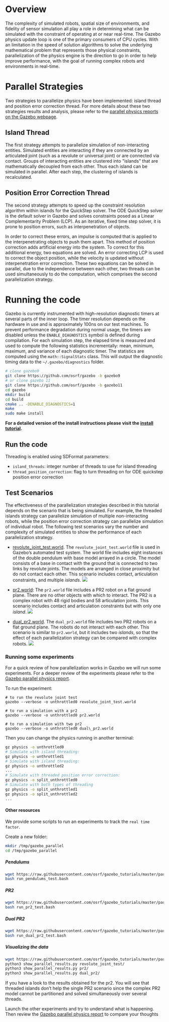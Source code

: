 # Overview
The complexity of simulated robots, spatial size of environments, and fidelity of
sensor simulation all play a role in determining what can be simulated with the
constraint of operating at or near real-time. The Gazebo physics update loop is
one of the primary consumers of CPU cycles. With an limitation in the speed of
solution algorithms to solve the underlying mathematical problem that represents
those physical constraints, parallelization of the physics engine is the direction
to go in order to help improve performance, with the goal of running complex robots
and environments in real-time.

# Parallel Strategies
Two strategies to parallelize physics have been implemented: island thread and
position error correction thread. For more details about these two strategies results
and analysis, please refer to the [parallel physics reports on the Gazebo webpage](http://gazebosim.org/assets/parallel_physics-1f40fad62e6878895798c9cb3261d92164a083c2fdbdb18a09d0891fafdc5230.pdf).

## Island Thread
The first strategy attempts to parallelize simulation of non-interacting entities.
Simulated entities are interacting if they are connected by an articulated joint (such
as a revolute or universal joint) or are connected via contact. Groups of interacting
entities are clustered into "islands" that are mathematically decoupled from each other.
Thus each island can be simulated in parallel. After each step, the clustering of islands
is recalculated.

## Position Error Correction Thread
The second strategy attempts to speed up the constraint resolution algorithm within
islands for the QuickStep solver. The ODE QuickStep solver is the default solver in
Gazebo and solves constraints posed as a Linear Complementarity Problem (LCP). As an
iterative, fixed time step solver, it is prone to position errors, such as
interpenetration of objects.

In order to correct these errors, an impulse is computed that is applied to the
interpenetrating objects to push them apart. This method of position correction
adds artificial energy into the system. To correct for this additional energy, two
equations are solved. An error correcting LCP is used to correct the object position,
while the velocity is updated without interpenetration error correction. These two
equations can be solved in parallel, due to the independence between each other, two
threads can be used simultaneously to do the computation, which comprises the second
parallelization strategy.

# Running the code

Gazebo is currently instrumented with high-resolution diagnostic timers at several parts of the inner loop. The timer resolution depends on the hardware in use and is approximately 100ns on our test machines. To prevent performance degradation during normal usage, the timers are disabled unless the `ENABLE_DIAGNOSTICS` symbol is defined during compilation. For each simulation step, the elapsed time is measured and used to compute the following statistics incrementally: mean, minimum, maximum, and variance of each diagnostic timer. The statistics are computed using the `math::SignalStats` class. This will output the diagnostic timing data to the `~/.gazebo/diagnostics` folder.

```bash
# clone gazebo9
git clone https://github.com/osrf/gazebo -b gazebo9
# or clone gazebo 11
git clone https://github.com/osrf/gazebo -b gazebo11
cd gazebo
mkdir build
cd build
cmake .. -DENABLE_DIAGNOSTICS=1
make
sudo make install
```

**For a detailed version of the install instructions please visit the [install tutorial](http://gazebosim.org/tutorials?tut=install_ubuntu).**

## Run the code

Threading is enabled using SDFormat parameters:

* `island_threads`: integer number of threads to use for island threading
* `thread_position_correction`: flag to turn threading on for ODE quickstep position error correction

## Test Scenarios

The effectiveness of the parallelization strategies described in this tutorial depends on the scenario that is being simulated. For example, the threaded islands strategy can parallelize simulation of multiple non-interacting robots, while the position error correction strategy can parallelize simulation of individual robot. The following test scenarios
vary the number and complexity of simulated entities to show the performance of each parallelization strategy.

* [revolute\_joint\_test.world](https://github.com/osrf/gazebo/blob/diagnostics_scpeters/test/worlds/revolute_joint_test.world#L12). The `revolute_joint_test.world` file is used in Gazebo’s automated test system. The world file includes eight instances of the double pendulum with base model arrayed in a circle. The model consists of a base in contact with the ground that is connected to two links by revolute joints. The models are arranged in close proximity but do not contact each other. This scenario includes contact, articulation constraints, and multiple *islands*.
![](files/pendulums.jpg)

* [pr2.world](https://github.com/osrf/gazebo/blob/diagnostics_scpeters/worlds/pr2.world#L12): The `pr2.world` file includes a PR2 robot on a flat ground plane. There are no other objects with which to interact. The PR2 is a complex robot with 48 rigid bodies and 58 articulation joints. This scenario includes contact and articulation constraints but with only one *island*.
![](files/pr2.jpg)

* [dual_pr2.world](https://github.com/osrf/gazebo/blob/diagnostics_scpeters/worlds/dual_pr2.world#L12). The `dual_pr2.world` file includes two PR2 robots on a flat ground plane. The robots do not interact with each other. This scenario is similar to `pr2.world`, but it includes two *islands*, so that the effect of each parallelization strategy can be compared with complex robots.
![](files/dual_pr2.jpg)

### Running some experiments

For a quick review of how parallelization works in Gazebo we will run some experiments. For a deeper review of the experiments please refer to the [Gazebo parallel physics report](http://gazebosim.org/assets/parallel_physics-1f40fad62e6878895798c9cb3261d92164a083c2fdbdb18a09d0891fafdc5230.pdf).

To run the experiment:

~~~
# to run the revolute joint test
gazebo --verbose -o unthrottled0 revolute_joint_test.world

# to run a simulation with a pr2
gazebo --verbose -o unthrottled0 pr2.world

# to run a simulation with two pr2
gazebo --verbose -o unthrottled0 dual\_pr2.world

~~~

Then you can change the physics running in another terminal:

```bash
gz physics -o unthrottled0
# Simulate with island threading:
gz physics -o unthrottled1
# Simulate with island threading:
gz physics -o unthrottled2
...
# Simulate with threaded position error correction:
gz physics -o split_unthrottled0
# Simulate with both types of threading
gz physics -o split_unthrottled1
gz physics -o split_unthrottled2
...
```

#### Other resources

We provide some scripts to run an experiments to track the `real time factor`.

Create a new folder:

```bash
mkdir /tmp/gazebo_parallel
cd /tmp/gazebo_parallel
```

##### Pendulums

```bash
wget https://raw.githubusercontent.com/osrf/gazebo_tutorials/master/parallel/files/run_pendulum_tests.bash
bash run_pendulums_test.bash
```

##### PR2

```bash
wget https://raw.githubusercontent.com/osrf/gazebo_tutorials/master/parallel/files/run_pr2_tests.bash
bash run_pr2_test.bash
```
##### Dual PR2

```bash
wget https://raw.githubusercontent.com/osrf/gazebo_tutorials/master/parallel/files/run_dual_pr2_tests.bash
bash run_dual_pr2_test.bash
```

##### Visualizing the data

```bash
wget https://raw.githubusercontent.com/osrf/gazebo_tutorials/master/parallel/files/show_parallel_results.py
python3 show_parallel_results.py revolute_joint_test/
python3 show_parallel_results.py pr2/
python3 show_parallel_results.py dual_pr2/
```

If you have a look to the results obtained for the pr2. You will see that threaded islands don’t help the single PR2 scenario since the complex PR2
model cannot be partitioned and solved simultaneously over several threads.

Launch the other experiments and try to understand what is happening. Then review the [Gazebo parallel physics report](http://gazebosim.org/assets/parallel_physics-1f40fad62e6878895798c9cb3261d92164a083c2fdbdb18a09d0891fafdc5230.pdf) to compare your thoughts
